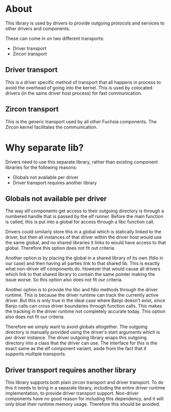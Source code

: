 # About

This library is used by drivers to provide outgoing protocols and services to other drivers and
components.

These can come in on two different transports:
 - Driver transport
 - Zircon transport

## Driver transport

This is a driver specific method of transport that all happens in process to avoid the overhead
of going into the kernel. This is used by colocated drivers (in the same driver host process)
for fast communication.

## Zircon transport

This is the generic transport used by all other Fuchsia components. The Zircon kernel facilitates
the communication.

# Why separate lib?

Drivers need to use this separate library, rather than existing component libraries for the
following reasons:

 - Globals not available per driver
 - Driver transport requires another library

## Globals not available per driver

The way elf components get access to their outgoing directory is through a numbered handle that is
passed by the elf runner. Before the main function is called, this is put into a global for access
through a libc function call.

Drivers could similarly store this in a global which is statically linked to the driver, but then
all instances of that driver within the driver host would use the same global,
and no shared libraries it links to would have access to that global. Therefore this option does
not fit out criteria.

Another option is by placing the global in a shared library of its own (fdio in our case) and then
having all parties link to that shared lib. This is exactly what non-driver elf components do.
However that would cause all drivers which link to that shared library to contain the same pointer
making the issue worse. So this option also does not fit our criteria.

Another option is to provide the libc and fdio methods through the driver runtime. This is because
the driver runtime can track the currently active driver. But this is only true in the ideal case
where Banjo doesn't exist, since Banjo calls can cross driver boundaries through function calls.
This makes the tracking in the driver runtime not completely accurate today. This option also does
not fit our criteria.

Therefore we simply want to avoid globals altogether. The outgoing directory is manually
provided using the driver's start arguments which is per driver instance.
The driver outgoing library wraps this outgoing directory into a class that the driver can use.
The interface for this is the exact same as the elf component variant, aside from the fact
that it supports multiple transports.

## Driver transport requires another library

This library supports both plain zircon transport and driver transport. To do this it needs to
bring in a separate library, including the entire driver runtime implementation, to provide driver
transport support. Non-driver components have no good reason for including this dependency, and
it will only bloat their runtime memory usage. Therefore this should be avoided.
